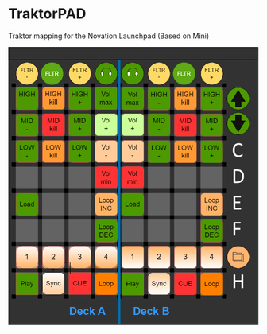 # TraktorPAD
Traktor mapping for the Novation Launchpad (Based on Mini)

![Preview](./launchpad-mini_key-layout-WORKING.png)
